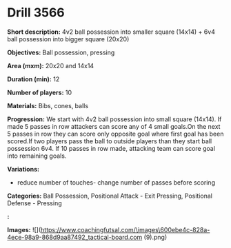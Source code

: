 # Drill 3566

**Short description:**
4v2 ball possession into smaller square (14x14) + 6v4 ball possession into bigger square (20x20)

**Objectives:**
Ball possession, pressing

**Area (mxm):**
20x20 and 14x14

**Duration (min):**
12

**Number of players:**
10

**Materials:**
Bibs, cones, balls

**Progression:**
We start with 4v2 ball possession into small square (14x14). If made 5 passes in row attackers can score any of 4 small goals.On the next 5 passes in row they can score only opposite goal where first goal has been scored.If two players pass the ball to outside players than they start ball possession 6v4. If 10 passes in row made, attacking team can score goal into remaining goals.

**Variations:**
- reduce number of touches- change number of passes before scoring

**Categories:**
Ball Possession, Positional Attack - Exit Pressing, Positional Defense - Pressing

**:**


**Images:**
![](https://www.coachingfutsal.com/\images\600ebe4c-828a-4ece-98a9-868d9aa87492_tactical-board.com (9).png)

